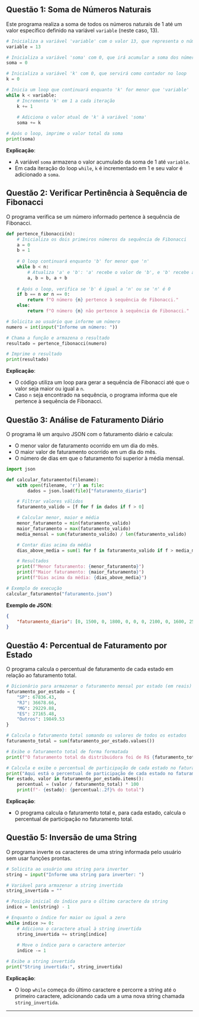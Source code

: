
## Questão 1: Soma de Números Naturais

Este programa realiza a soma de todos os números naturais de 1 até um valor específico definido na variável `variable` (neste caso, 13).

```python
# Inicializa a variável 'variable' com o valor 13, que representa o número de iterações
variable = 13

# Inicializa a variável 'soma' com 0, que irá acumular a soma dos números
soma = 0

# Inicializa a variável 'k' com 0, que servirá como contador no loop
k = 0

# Inicia um loop que continuará enquanto 'k' for menor que 'variable'
while k < variable:
    # Incrementa 'k' em 1 a cada iteração
    k += 1
    
    # Adiciona o valor atual de 'k' à variável 'soma'
    soma += k

# Após o loop, imprime o valor total da soma
print(soma)

```
**Explicação**:
- A variável `soma` armazena o valor acumulado da soma de 1 até `variable`.
- Em cada iteração do loop `while`, `k` é incrementado em 1 e seu valor é adicionado a `soma`.


## Questão 2: Verificar Pertinência à Sequência de Fibonacci

O programa verifica se um número informado pertence à sequência de Fibonacci.

```python
def pertence_fibonacci(n):
    # Inicializa os dois primeiros números da sequência de Fibonacci
    a = 0 
    b = 1
    
    # O loop continuará enquanto 'b' for menor que 'n'
    while b < n:
        # Atualiza 'a' e 'b': 'a' recebe o valor de 'b', e 'b' recebe a soma dos dois números anteriores
        a, b = b, a + b
        
    # Após o loop, verifica se 'b' é igual a 'n' ou se 'n' é 0
    if b == n or n == 0:
        return f"O número {n} pertence à sequência de Fibonacci."
    else:
        return f"O número {n} não pertence à sequência de Fibonacci."

# Solicita ao usuário que informe um número
numero = int(input("Informe um número: "))

# Chama a função e armazena o resultado
resultado = pertence_fibonacci(numero)

# Imprime o resultado
print(resultado)
```

**Explicação**:
- O código utiliza um loop para gerar a sequência de Fibonacci até que o valor seja maior ou igual a `n`.
- Caso `n` seja encontrado na sequência, o programa informa que ele pertence à sequência de Fibonacci.

## Questão 3: Análise de Faturamento Diário

O programa lê um arquivo JSON com o faturamento diário e calcula:
- O menor valor de faturamento ocorrido em um dia do mês.
- O maior valor de faturamento ocorrido em um dia do mês.
- O número de dias em que o faturamento foi superior à média mensal.

```python
import json

def calcular_faturamento(filename):
    with open(filename, 'r') as file:
        dados = json.load(file)["faturamento_diario"]

    # Filtrar valores válidos
    faturamento_valido = [f for f in dados if f > 0]

    # Calcular menor, maior e média
    menor_faturamento = min(faturamento_valido)
    maior_faturamento = max(faturamento_valido)
    media_mensal = sum(faturamento_valido) / len(faturamento_valido)

    # Contar dias acima da média
    dias_above_media = sum(1 for f in faturamento_valido if f > media_mensal)

    # Resultados
    print(f"Menor faturamento: {menor_faturamento}")
    print(f"Maior faturamento: {maior_faturamento}")
    print(f"Dias acima da média: {dias_above_media}")

# Exemplo de execução
calcular_faturamento("faturamento.json")
```

**Exemplo de JSON**:
```json
{
    "faturamento_diario": [0, 1500, 0, 1800, 0, 0, 0, 2100, 0, 1600, 2500, 0, 1700, 0, 0, 0, 1800, 2000, 2100, 0, 1900, 0, 0, 2200, 2100, 1800, 0, 0, 1750, 2200, 0]
}
```

## Questão 4: Percentual de Faturamento por Estado

O programa calcula o percentual de faturamento de cada estado em relação ao faturamento total.

```python
# Dicionário para armazenar o faturamento mensal por estado (em reais)
faturamento_por_estado = {
    "SP": 67836.43,
    "RJ": 36678.66,
    "MG": 29229.88,
    "ES": 27165.48,
    "Outros": 19849.53
}

# Calcula o faturamento total somando os valores de todos os estados
faturamento_total = sum(faturamento_por_estado.values())

# Exibe o faturamento total de forma formatada
print(f"O faturamento total da distribuidora foi de R$ {faturamento_total:.2f}.\n")

# Calcula e exibe o percentual de participação de cada estado no faturamento total
print("Aqui está o percentual de participação de cada estado no faturamento total:")
for estado, valor in faturamento_por_estado.items():
    percentual = (valor / faturamento_total) * 100
    print(f"- {estado}: {percentual:.2f}% do total")
```

**Explicação**:
- O programa calcula o faturamento total e, para cada estado, calcula o percentual de participação no faturamento total.

## Questão 5: Inversão de uma String

O programa inverte os caracteres de uma string informada pelo usuário sem usar funções prontas.

```python
# Solicita ao usuário uma string para inverter
string = input("Informe uma string para inverter: ")

# Variável para armazenar a string invertida
string_invertida = ""

# Posição inicial do índice para o último caractere da string
indice = len(string) - 1

# Enquanto o índice for maior ou igual a zero
while indice >= 0:
    # Adiciona o caractere atual à string invertida
    string_invertida += string[indice]
    
    # Move o índice para o caractere anterior
    indice -= 1

# Exibe a string invertida
print("String invertida:", string_invertida)
```

**Explicação**:
- O loop `while` começa do último caractere e percorre a string até o primeiro caractere, adicionando cada um a uma nova string chamada `string_invertida`.
  
---
